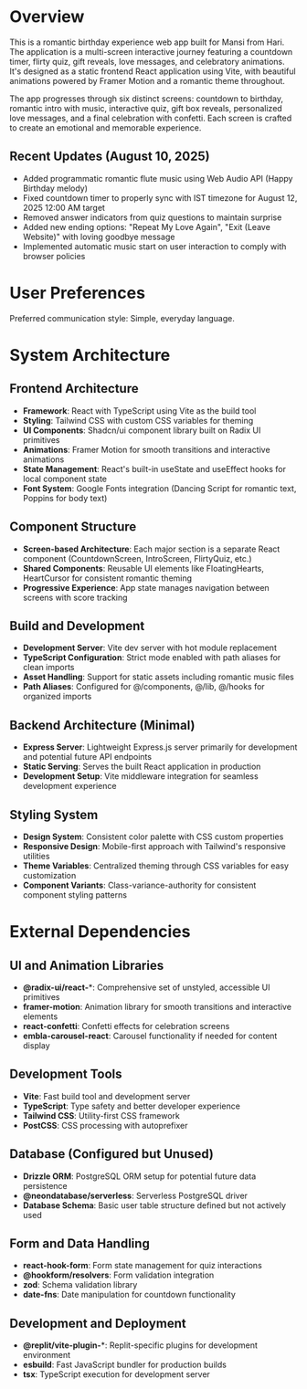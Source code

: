 # Overview

This is a romantic birthday experience web app built for Mansi from Hari. The application is a multi-screen interactive journey featuring a countdown timer, flirty quiz, gift reveals, love messages, and celebratory animations. It's designed as a static frontend React application using Vite, with beautiful animations powered by Framer Motion and a romantic theme throughout.

The app progresses through six distinct screens: countdown to birthday, romantic intro with music, interactive quiz, gift box reveals, personalized love messages, and a final celebration with confetti. Each screen is crafted to create an emotional and memorable experience.

## Recent Updates (August 10, 2025)
- Added programmatic romantic flute music using Web Audio API (Happy Birthday melody)
- Fixed countdown timer to properly sync with IST timezone for August 12, 2025 12:00 AM target
- Removed answer indicators from quiz questions to maintain surprise
- Added new ending options: "Repeat My Love Again", "Exit (Leave Website)" with loving goodbye message
- Implemented automatic music start on user interaction to comply with browser policies

# User Preferences

Preferred communication style: Simple, everyday language.

# System Architecture

## Frontend Architecture
- **Framework**: React with TypeScript using Vite as the build tool
- **Styling**: Tailwind CSS with custom CSS variables for theming
- **UI Components**: Shadcn/ui component library built on Radix UI primitives
- **Animations**: Framer Motion for smooth transitions and interactive animations
- **State Management**: React's built-in useState and useEffect hooks for local component state
- **Font System**: Google Fonts integration (Dancing Script for romantic text, Poppins for body text)

## Component Structure
- **Screen-based Architecture**: Each major section is a separate React component (CountdownScreen, IntroScreen, FlirtyQuiz, etc.)
- **Shared Components**: Reusable UI elements like FloatingHearts, HeartCursor for consistent romantic theming
- **Progressive Experience**: App state manages navigation between screens with score tracking

## Build and Development
- **Development Server**: Vite dev server with hot module replacement
- **TypeScript Configuration**: Strict mode enabled with path aliases for clean imports
- **Asset Handling**: Support for static assets including romantic music files
- **Path Aliases**: Configured for @/components, @/lib, @/hooks for organized imports

## Backend Architecture (Minimal)
- **Express Server**: Lightweight Express.js server primarily for development and potential future API endpoints
- **Static Serving**: Serves the built React application in production
- **Development Setup**: Vite middleware integration for seamless development experience

## Styling System
- **Design System**: Consistent color palette with CSS custom properties
- **Responsive Design**: Mobile-first approach with Tailwind's responsive utilities
- **Theme Variables**: Centralized theming through CSS variables for easy customization
- **Component Variants**: Class-variance-authority for consistent component styling patterns

# External Dependencies

## UI and Animation Libraries
- **@radix-ui/react-***: Comprehensive set of unstyled, accessible UI primitives
- **framer-motion**: Animation library for smooth transitions and interactive elements
- **react-confetti**: Confetti effects for celebration screens
- **embla-carousel-react**: Carousel functionality if needed for content display

## Development Tools
- **Vite**: Fast build tool and development server
- **TypeScript**: Type safety and better developer experience
- **Tailwind CSS**: Utility-first CSS framework
- **PostCSS**: CSS processing with autoprefixer

## Database (Configured but Unused)
- **Drizzle ORM**: PostgreSQL ORM setup for potential future data persistence
- **@neondatabase/serverless**: Serverless PostgreSQL driver
- **Database Schema**: Basic user table structure defined but not actively used

## Form and Data Handling
- **react-hook-form**: Form state management for quiz interactions
- **@hookform/resolvers**: Form validation integration
- **zod**: Schema validation library
- **date-fns**: Date manipulation for countdown functionality

## Development and Deployment
- **@replit/vite-plugin-***: Replit-specific plugins for development environment
- **esbuild**: Fast JavaScript bundler for production builds
- **tsx**: TypeScript execution for development server